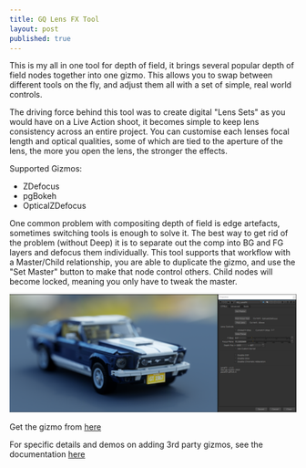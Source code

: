 ```yaml
---
title: GQ Lens FX Tool
layout: post
published: true
---
```


This is my all in one tool for depth of field, it brings several popular depth of field nodes together into one gizmo. This allows you to swap between different tools on the fly, and adjust them all with a set of simple, real world controls.

The driving force behind this tool was to create digital "Lens Sets" as you would have on a Live Action shoot, it becomes simple to keep lens consistency across an entire project. You can customise each lenses focal length and optical qualities, some of which are tied to the aperture of the lens, the more you open the lens, the stronger the effects.

Supported Gizmos:

- ZDefocus
- pgBokeh
- OpticalZDefocus

One common problem with compositing depth of field is edge artefacts, sometimes switching tools is enough to solve it. The best way to get rid of the problem (without Deep) it is to separate out the comp into BG and FG layers and defocus them individually. This tool supports that workflow with a Master/Child relationship, you are able to duplicate the gizmo, and use the "Set Master" button to make that node control others. Child nodes will become locked, meaning you only have to tweak the master.

<img src="/assets/post_images/GQ%20Lens%20FX%20Tool/Untitled.png" class = "responsive-image"/>

Get the gizmo from [here](https://github.com/gquelch/Nuke-Public-Gizmos/blob/master/gizmos/LensFX_GQ_1.1.nk)

For specific details and demos on adding 3rd party gizmos, see the documentation [here](https://github.com/gquelch/Nuke-Public-Gizmos#lensfx_gq)